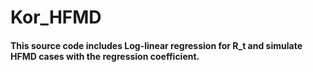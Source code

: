 # Kor_HFMD
#### This source code includes Log-linear regression for R_t and simulate HFMD cases with the regression coefficient.
